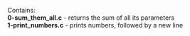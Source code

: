 Contains:<br />**0-sum_them_all.c** - returns the sum of all its parameters<br />
**1-print_numbers.c** - prints numbers, followed by a new line<br />
